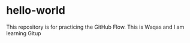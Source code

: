 # hello-world
This repository is for practicing the GitHub Flow.
This is Waqas and I am learning Gitup
